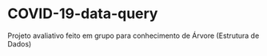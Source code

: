 # COVID-19-data-query
Projeto avaliativo feito em grupo para conhecimento de Árvore (Estrutura de Dados)
